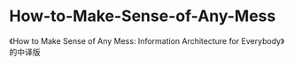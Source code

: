 # How-to-Make-Sense-of-Any-Mess
《How to Make Sense of Any Mess: Information Architecture for Everybody》的中译版


